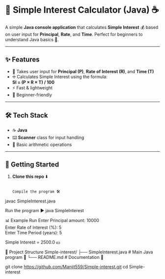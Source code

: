 # 🏦 Simple Interest Calculator (Java) ☕

A simple **Java console application** that calculates **Simple Interest** 💰 based on user input for **Principal**, **Rate**, and **Time**. Perfect for beginners to understand Java basics 🚀.

---

## ✨ Features

- 📝 Takes user input for **Principal (P)**, **Rate of Interest (R)**, and **Time (T)**  
- ➗ Calculates Simple Interest using the formula:  
  **SI = (P × R × T) / 100**  
- ⚡ Fast & lightweight  
- 🎯 Beginner-friendly  

---

## 🛠️ Tech Stack

- ☕ **Java**  
- ⌨️ **Scanner** class for input handling  
- 📐 Basic arithmetic operations  

---

## 🚀 Getting Started

1. **Clone this repo** ⬇️  
   ```bash
   
   Compile the program 🛠️
javac SimpleInterest.java

Run the program ▶️
java SimpleInterest


📊 Example Run
Enter Principal amount: 10000  
Enter Rate of Interest (%): 5  
Enter Time Period (years): 5  

Simple Interest = 2500.0 💵

📂 Project Structure
Simple-interest/
├── SimpleInterest.java   # Main Java program 📄
└── README.md             # Documentation 📘

   git clone https://github.com/Manjit559/Simple-interest.git
   cd Simple-interest

